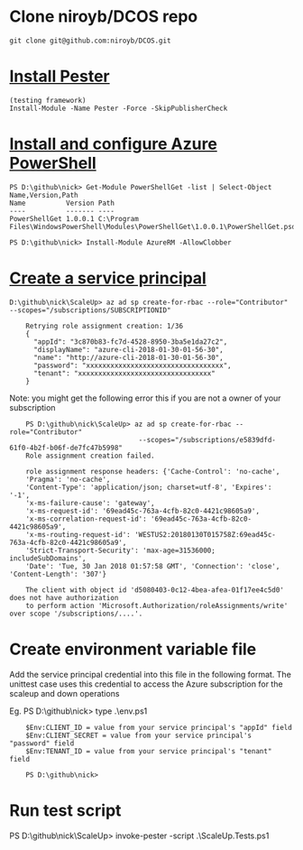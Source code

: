 

# Clone niroyb/DCOS repo

    git clone git@github.com:niroyb/DCOS.git

# [Install Pester](https://github.com/pester/Pester/wiki/Installation-and-Update)

    (testing framework)
    Install-Module -Name Pester -Force -SkipPublisherCheck


# [Install and configure Azure PowerShell](https://docs.microsoft.com/en-us/powershell/azure/install-azurerm-ps?view=azurermps-5.1.1)
  
    PS D:\github\nick> Get-Module PowerShellGet -list | Select-Object Name,Version,Path
    Name          Version Path
    ----          ------- ----
    PowerShellGet 1.0.0.1 C:\Program Files\WindowsPowerShell\Modules\PowerShellGet\1.0.0.1\PowerShellGet.psd1

    PS D:\github\nick> Install-Module AzureRM -AllowClobber

# [Create a service principal](https://www.terraform.io/docs/providers/azurerm/authenticating_via_service_principal.html)

    D:\github\nick\ScaleUp> az ad sp create-for-rbac --role="Contributor" --scopes="/subscriptions/SUBSCRIPTIONID"
     
        Retrying role assignment creation: 1/36
        {
          "appId": "3c870b83-fc7d-4528-8950-3ba5e1da27c2",
          "displayName": "azure-cli-2018-01-30-01-56-30",
          "name": "http://azure-cli-2018-01-30-01-56-30",
          "password": "xxxxxxxxxxxxxxxxxxxxxxxxxxxxxxxxxx",
          "tenant": "xxxxxxxxxxxxxxxxxxxxxxxxxxxxxxxxx"
        }


  Note: you  might get the following error this if you are not a owner of your subscription 
  
        PS D:\github\nick\ScaleUp> az ad sp create-for-rbac --role="Contributor" 
                                    --scopes="/subscriptions/e5839dfd-61f0-4b2f-b06f-de7fc47b5998"
        Role assignment creation failed.

        role assignment response headers: {'Cache-Control': 'no-cache', 
        'Pragma': 'no-cache', 
        'Content-Type': 'application/json; charset=utf-8', 'Expires': '-1', 
        'x-ms-failure-cause': 'gateway',
        'x-ms-request-id': '69ead45c-763a-4cfb-82c0-4421c98605a9',
        'x-ms-correlation-request-id': '69ead45c-763a-4cfb-82c0-4421c98605a9',
        'x-ms-routing-request-id': 'WESTUS2:20180130T015758Z:69ead45c-763a-4cfb-82c0-4421c98605a9', 
        'Strict-Transport-Security': 'max-age=31536000; includeSubDomains', 
        'Date': 'Tue, 30 Jan 2018 01:57:58 GMT', 'Connection': 'close', 'Content-Length': '307'}

        The client with object id 'd5080403-0c12-4bea-afea-01f17ee4c5d0' does not have authorization 
        to perform action 'Microsoft.Authorization/roleAssignments/write' over scope '/subscriptions/....'.


# Create environment variable file

  Add the service principal credential into this file in the following format.
  The unittest case uses this credential to access the Azure subscription for the scaleup and down operations

  Eg.
        PS D:\github\nick> type .\env.ps1
        
        $Env:CLIENT_ID = value from your service principal's "appId" field
        $Env:CLIENT_SECRET = value from your service principal's "password" field
        $Env:TENANT_ID = value from your service principal's "tenant" field
        
        PS D:\github\nick>
  
# Run test script

  PS D:\github\nick\ScaleUp> invoke-pester -script  .\ScaleUp.Tests.ps1

